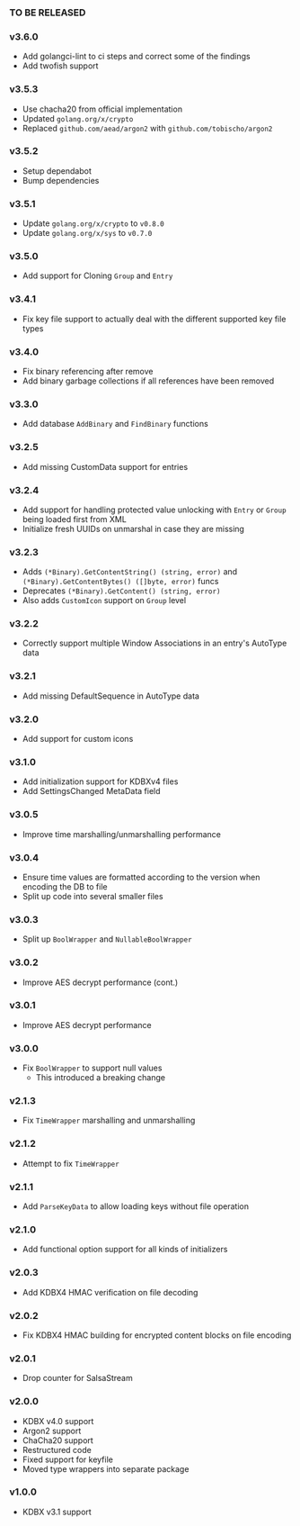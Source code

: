 ### TO BE RELEASED

### v3.6.0

* Add golangci-lint to ci steps and correct some of the findings
* Add twofish support

### v3.5.3

* Use chacha20 from official implementation
* Updated `golang.org/x/crypto`
* Replaced `github.com/aead/argon2` with `github.com/tobischo/argon2`

### v3.5.2

* Setup dependabot
* Bump dependencies

### v3.5.1

* Update `golang.org/x/crypto` to `v0.8.0`
* Update `golang.org/x/sys` to `v0.7.0`

### v3.5.0

* Add support for Cloning `Group` and `Entry`

### v3.4.1

* Fix key file support to actually deal with the different supported key file types

### v3.4.0

* Fix binary referencing after remove
* Add binary garbage collections if all references have been removed

### v3.3.0

* Add database `AddBinary` and `FindBinary` functions

### v3.2.5

* Add missing CustomData support for entries

### v3.2.4

* Add support for handling protected value unlocking with `Entry` or `Group` being loaded first from XML
* Initialize fresh UUIDs on unmarshal in case they are missing

### v3.2.3

* Adds `(*Binary).GetContentString() (string, error)` and `(*Binary).GetContentBytes() ([]byte, error)` funcs
* Deprecates `(*Binary).GetContent() (string, error)`
* Also adds `CustomIcon` support on `Group` level

### v3.2.2

* Correctly support multiple Window Associations in an entry's AutoType data

### v3.2.1

* Add missing DefaultSequence in AutoType data

### v3.2.0

* Add support for custom icons

### v3.1.0

* Add initialization support for KDBXv4 files
* Add SettingsChanged MetaData field

### v3.0.5

* Improve time marshalling/unmarshalling performance

### v3.0.4

* Ensure time values are formatted according to the version when encoding the DB to file
* Split up code into several smaller files

### v3.0.3

* Split up `BoolWrapper` and `NullableBoolWrapper`

### v3.0.2

* Improve AES decrypt performance (cont.)

### v3.0.1

* Improve AES decrypt performance

### v3.0.0

* Fix `BoolWrapper` to support null values
    - This introduced a breaking change

### v2.1.3

* Fix `TimeWrapper` marshalling and unmarshalling

### v2.1.2

* Attempt to fix `TimeWrapper`

### v2.1.1

* Add `ParseKeyData` to allow loading keys without file operation

### v2.1.0

* Add functional option support for all kinds of initializers

### v2.0.3

* Add KDBX4 HMAC verification on file decoding

### v2.0.2

* Fix KDBX4 HMAC building for encrypted content blocks on file encoding

### v2.0.1

* Drop counter for SalsaStream

### v2.0.0

* KDBX v4.0 support
* Argon2 support
* ChaCha20 support
* Restructured code
* Fixed support for keyfile
* Moved type wrappers into separate package

### v1.0.0

* KDBX v3.1 support
